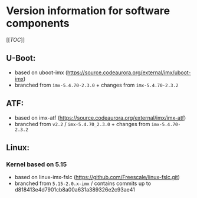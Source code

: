 # Version information for software components

[[_TOC_]]

## U-Boot:

* based on uboot-imx (https://source.codeaurora.org/external/imx/uboot-imx)
* branched from `imx-5.4.70-2.3.0` + changes from `imx-5.4.70-2.3.2`

## ATF:

* based on imx-atf (https://source.codeaurora.org/external/imx/imx-atf)
* branched from `v2.2` / `imx-5.4.70_2.3.0` + changes from `imx-5.4.70-2.3.2`

## Linux:

### Kernel based on 5.15

* based on linux-imx-fslc (https://github.com/Freescale/linux-fslc.git)
* branched from `5.15-2.0.x-imx` / contains commits up to d818413e4d7901cb8a00a631a389326e2c93ae41
